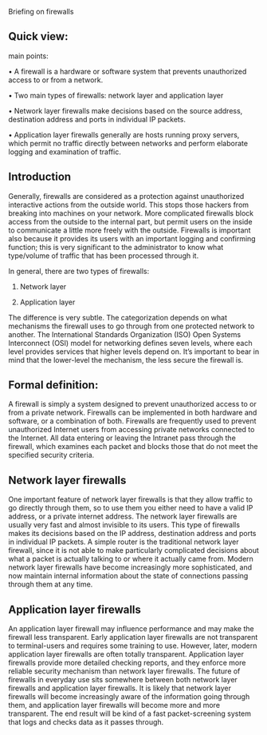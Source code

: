 
Briefing on firewalls

## Quick view:

main points:

•	A firewall is a hardware or software system that prevents unauthorized access to or from a network.

•	Two main types of firewalls: network layer and application layer

•	Network layer firewalls make decisions based on the source address, destination address and ports in individual IP packets.

•	Application layer firewalls generally are hosts running proxy servers, which permit no traffic directly between networks and perform elaborate logging and examination of traffic.

## Introduction

Generally, firewalls are considered as a protection against unauthorized interactive actions from the outside world. This stops those hackers from breaking into machines on your network. More complicated firewalls block access from the outside to the internal part, but permit users on the inside to communicate a little more freely with the outside.
Firewalls is important also because it provides its users with an important logging and confirming function; this is very significant to the administrator to know what type/volume of traffic that has been processed through it. 



In general, there are two types of firewalls:


1.	Network layer

2.	Application layer

The difference is very subtle. The categorization depends on what mechanisms the firewall uses to go through from one protected network to another. The International Standards Organization (ISO) Open Systems Interconnect (OSI) model for networking defines seven levels, where each level provides services that higher levels depend on. It’s important to bear in mind that the lower-level the mechanism, the less secure the firewall is.


## Formal definition:


A firewall is simply a system designed to prevent unauthorized access to or from a private network. Firewalls can be implemented in both hardware and software, or a combination of both. Firewalls are frequently used to prevent unauthorized Internet users from accessing private networks connected to the Internet. All data entering or leaving the Intranet pass through the firewall, which examines each packet and blocks those that do not meet the specified security criteria.


## Network layer firewalls

One important feature of network layer firewalls is that they allow traffic to go directly through them, so to use them you either need to have a valid IP address, or a private internet address. The network layer firewalls are usually very fast and almost invisible to its users.
This type of firewalls makes its decisions based on the IP address, destination address and ports in individual IP packets. A simple router is the traditional network layer firewall, since it is not able to make particularly complicated decisions about what a packet is actually talking to or where it actually came from. Modern network layer firewalls have become increasingly more sophisticated, and now maintain internal information about the state of connections passing through them at any time.


## Application layer firewalls

An application layer firewall may influence performance and may make the firewall less transparent. Early application layer firewalls are not transparent to terminal-users and requires some training to use. However, later, modern application layer firewalls are often totally transparent. Application layer firewalls provide more detailed checking reports, and they enforce more reliable security mechanism than network layer firewalls.
The future of firewalls in everyday use sits somewhere between both network layer firewalls and application layer firewalls. It is likely that network layer firewalls will become increasingly aware of the information going through them, and application layer firewalls will become more and more transparent. The end result will be kind of a fast packet-screening system that logs and checks data as it passes through.




